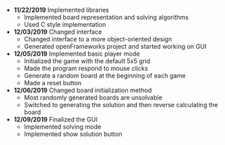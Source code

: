 - **11/22/2019** Implemented libraries
	- Implemented board representation and solving algorithms
	- Used C style implementation
- **12/03/2019** Changed interface
	- Changed interface to a more object-oriented design
	- Generated openFrameworks project and started working on GUI
- **12/05/2019** Implemented basic player mode
	- Initialized the game with the default 5x5 grid
	- Made the program respond to mouse clicks
	- Generate a random board at the beginning of each game
	- Made a reset button
- **12/06/2019** Changed board initialization method
	- Most randomly generated boards are unsolvable
	- Switched to generating the solution and then reverse calculating the board
- **12/09/2019** Finalized the GUI
	- Implemented solving mode
	- Implemented show solution button
